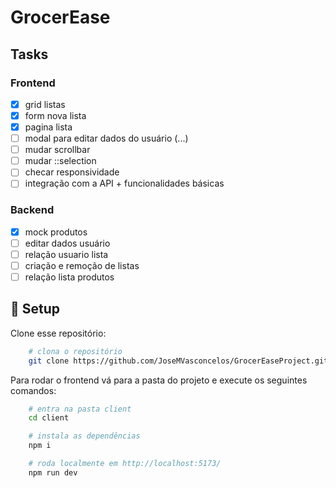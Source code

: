 # GrocerEase

## Tasks

### Frontend

- [x] grid listas
- [x] form nova lista
- [x] pagina lista
- [ ] modal para editar dados do usuário (...)
- [ ] mudar scrollbar
- [ ] mudar ::selection
- [ ] checar responsividade
- [ ] integração com a API + funcionalidades básicas

### Backend

- [x] mock produtos
- [ ] editar dados usuário
- [ ] relação usuario lista
- [ ] criação e remoção de listas
- [ ] relação lista produtos

## 🚀 Setup

Clone esse repositório:

```bash
    # clona o repositório
    git clone https://github.com/JoseMVasconcelos/GrocerEaseProject.git
```

Para rodar o frontend vá para a pasta do projeto e execute os seguintes comandos:

```bash
    # entra na pasta client
    cd client

    # instala as dependências
    npm i

    # roda localmente em http://localhost:5173/
    npm run dev
```
